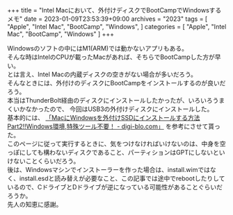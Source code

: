 +++
title = "Intel Macにおいて、外付けディスクでBootCampでWindowsするメモ"
date = 2023-01-09T23:53:39+09:00
archives = "2023"
tags = [
    "Apple",
    "Intel Mac",
    "BootCamp",
    "Windows",
]
categories = [
    "Apple",
    "Intel Mac",
    "BootCamp",
    "Windows"
]
+++

Windowsのソフトの中にはM1(ARM)では動かないアプリもある。  
そんな時はIntelのCPUが載ったMacがあれば、そちらでBootCampした方が早い。  
とは言え、Intel Macの内蔵ディスクの空きがない場合が多いだろう。  
そんなときには、外付けのディスクにBootCampをインストールするのが良いだろう。  
本当はThunderBolt経由のディスクにインストールしたかったが、いろいろうまくいかなかったので、
今回はUSB3の外付けディスクにインストールした。  
基本的には、
[「MacにWindowsを外付けSSDにインストールする方法Part2!!Windows環境,特殊ツール不要！ - digi-blo.com」](https://digi-blo.com/computer/mac_book/win-ssd2)
を参考にさせて貰った。  
このページに従って実行するときに、気をつけなければいけないのは、中身を空っぽにしても構わないディスクであること、パーティションはGPTにしないといけないことくらいだろう。  
後は、Windowsマシンでインストーラーを作った場合は、install.wimではなく、install.esdと読み替えが必要なこと、この記事では途中でrebootしたりしているので、CドライブとDドライブが逆になっている可能性があることぐらいだろうか。  
先人の知恵に感謝。

